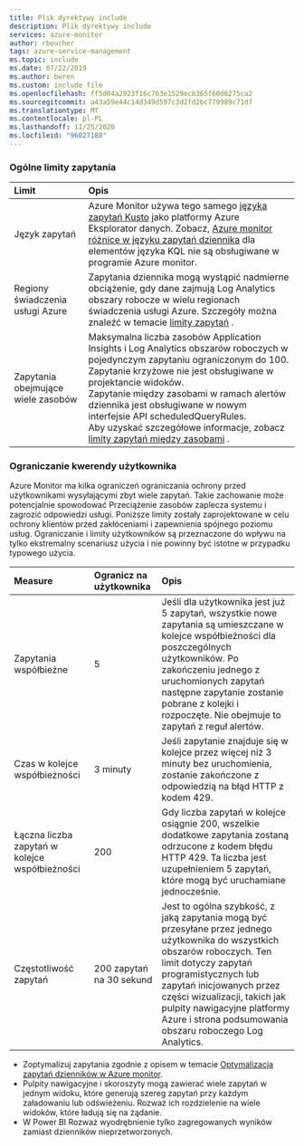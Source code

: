 ```yaml
---
title: Plik dyrektywy include
description: Plik dyrektywy include
services: azure-monitor
author: rboucher
tags: azure-service-management
ms.topic: include
ms.date: 07/22/2019
ms.author: bwren
ms.custom: include file
ms.openlocfilehash: ff5d04a2923f16c763e1529ecb365f60d6275ca2
ms.sourcegitcommit: a43a59e44c14d349d597c3d2fd2bc779989c71d7
ms.translationtype: MT
ms.contentlocale: pl-PL
ms.lasthandoff: 11/25/2020
ms.locfileid: "96027188"
---
```

### <a name="general-query-limits"></a>Ogólne limity zapytania

| Limit | Opis |
|:---|:---|
| Język zapytań | Azure Monitor używa tego samego [języka zapytań Kusto](/azure/kusto/query/) jako platformy Azure Eksplorator danych. Zobacz, [Azure monitor różnice w języku zapytań dziennika](/azure/data-explorer/kusto/query/) dla elementów języka KQL nie są obsługiwane w programie Azure monitor. |
| Regiony świadczenia usługi Azure | Zapytania dziennika mogą wystąpić nadmierne obciążenie, gdy dane zajmują Log Analytics obszary robocze w wielu regionach świadczenia usługi Azure. Szczegóły można znaleźć w temacie [limity zapytań](../articles/azure-monitor/log-query/scope.md#query-scope-limits) . |
| Zapytania obejmujące wiele zasobów | Maksymalna liczba zasobów Application Insights i Log Analytics obszarów roboczych w pojedynczym zapytaniu ograniczonym do 100.<br>Zapytanie krzyżowe nie jest obsługiwane w projektancie widoków.<br>Zapytanie między zasobami w ramach alertów dziennika jest obsługiwane w nowym interfejsie API scheduledQueryRules.<br>Aby uzyskać szczegółowe informacje, zobacz [limity zapytań między zasobami](../articles/azure-monitor/log-query/cross-workspace-query.md#cross-resource-query-limits) . |

### <a name="user-query-throttling"></a>Ograniczanie kwerendy użytkownika
Azure Monitor ma kilka ograniczeń ograniczania ochrony przed użytkownikami wysyłającymi zbyt wiele zapytań. Takie zachowanie może potencjalnie spowodować Przeciążenie zasobów zaplecza systemu i zagrozić odpowiedzi usługi. Poniższe limity zostały zaprojektowane w celu ochrony klientów przed zakłóceniami i zapewnienia spójnego poziomu usług. Ograniczanie i limity użytkowników są przeznaczone do wpływu na tylko ekstremalny scenariusz użycia i nie powinny być istotne w przypadku typowego użycia.


| Measure | Ogranicz na użytkownika | Opis |
|:---|:---|:---|
| Zapytania współbieżne | 5 | Jeśli dla użytkownika jest już 5 zapytań, wszystkie nowe zapytania są umieszczane w kolejce współbieżności dla poszczególnych użytkowników. Po zakończeniu jednego z uruchomionych zapytań następne zapytanie zostanie pobrane z kolejki i rozpoczęte. Nie obejmuje to zapytań z reguł alertów.
| Czas w kolejce współbieżności | 3 minuty | Jeśli zapytanie znajduje się w kolejce przez więcej niż 3 minuty bez uruchomienia, zostanie zakończone z odpowiedzią na błąd HTTP z kodem 429. |
| Łączna liczba zapytań w kolejce współbieżności | 200 | Gdy liczba zapytań w kolejce osiągnie 200, wszelkie dodatkowe zapytania zostaną odrzucone z kodem błędu HTTP 429. Ta liczba jest uzupełnieniem 5 zapytań, które mogą być uruchamiane jednocześnie. |
| Częstotliwość zapytań | 200 zapytań na 30 sekund | Jest to ogólna szybkość, z jaką zapytania mogą być przesyłane przez jednego użytkownika do wszystkich obszarów roboczych.  Ten limit dotyczy zapytań programistycznych lub zapytań inicjowanych przez części wizualizacji, takich jak pulpity nawigacyjne platformy Azure i strona podsumowania obszaru roboczego Log Analytics. |

- Zoptymalizuj zapytania zgodnie z opisem w temacie [Optymalizacja zapytań dzienników w Azure monitor](../articles/azure-monitor/log-query/query-optimization.md).
- Pulpity nawigacyjne i skoroszyty mogą zawierać wiele zapytań w jednym widoku, które generują szereg zapytań przy każdym załadowaniu lub odświeżeniu. Rozważ ich rozdzielenie na wiele widoków, które ładują się na żądanie. 
- W Power BI Rozważ wyodrębnienie tylko zagregowanych wyników zamiast dzienników nieprzetworzonych.